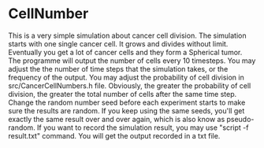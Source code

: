 # CellNumber
This is a very simple simulation about cancer cell division.
The simulation starts with one single cancer cell. 
It grows and divides without limit. Eventually you get a lot of cancer cells and they form a Spherical tumor.
The programme will output the number of cells every 10 timesteps. 
You may adjust the the number of time steps that the simulation takes, or the frequency of the output.
You may adjust the probability of cell division in src/CancerCellNumbers.h file. 
Obviously, the greater the probability of cell division, the greater the total number of cells after the same time step.
Change the random number seed before each experiment starts to make sure the results are random. 
If you keep using the same seeds, you'll get exactly the same result over and over again, which is also know as pseudo-random.
If you want to record the simulation result, you may use "script -f result.txt" command. You will get the output recorded in a txt file.
